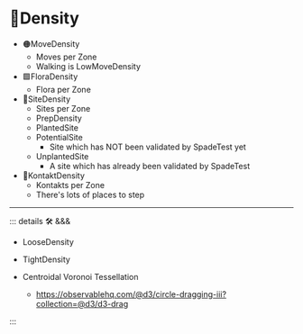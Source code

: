 # 🔻<via>Density</via>

- 🟠<move>MoveDensity</move>
    - Moves per Zone
    - Walking is LowMoveDensity
- 🟩<eko>FloraDensity</eko>
    - Flora per Zone
- 🔻<via>SiteDensity</via>
    - Sites per Zone
    - PrepDensity
    - PlantedSite
    - PotentialSite
        - Site which has NOT been validated by SpadeTest yet
    - UnplantedSite
        - A site which has already been validated by SpadeTest
- 🔻<via>KontaktDensity</via>
    - Kontakts per Zone
    - There's lots of places to step

---

<!-- =================================================== -->
<!-- =================================================== -->
<!-- =================================================== -->
<!-- =================================================== -->
<!-- =================================================== -->
::: details 🛠 <dev>&&&</dev>

- LooseDensity
- TightDensity

- Centroidal Voronoi Tessellation
    - <https://observablehq.com/@d3/circle-dragging-iii?collection=@d3/d3-drag>

:::
